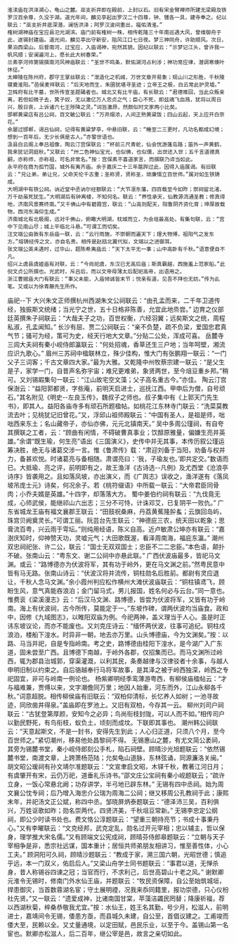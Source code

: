 <!-- { "loadSidebar": true } -->
	淮渎庙在洪泽湖心，龟山之麓。巫支祈井即在殿前，上封以石。旧有宋金臂禅师所建无梁殿及铁罗汉百余尊，久没于湖。道光年间，麟见亭起出罗汉二十四尊，钟、镬各一具，建寺奉之。纪以联云：“巫支祈井底深潜，澜恬洪泽；阿罗汉波间重出，福佑清淮。”
	榷树湖神庙在宝应县汜光湖滨。庙门前有榷树一株，相传乾隆三十年南巡遇大风，曾维御舟于此，遂锡封建庙。道光间，麟见亭出守新安，阻风江口七日夜。梦三神同舟，许助顺风。次日，果泊西梁山。后督南河，过宝应，入庙谒神，宛然其貌。因纪以联云：“示梦记江头，曾许我一帆风顺；安澜遍河上，愿长此大树春荣。”
	兰素亭河帅第锡撰南河风神庙联云：“圣世不鸣条，默佑湖河占利涉；神功常应律，潜调寒燠叶休征。”
	太皞陵在陈州府，郡守王掌丝联云：“泄造化之机缄，万世文章开易象；规山川之形胜，千秋陵寝奠淮阳。”邑侯麦祥联云：“后天地而生，朱圉犹堪寻圣迹；立帝王之极，白云常此护灵墟。”
	卫辉府有比干墓，世所传宣圣题碣者也。城北又有比干庙，有长联云：“君德难回，当此众叛亲离，若但如微子去，箕子奴，无以激亿万人忠贞之气；臣心不死，即兹魂飞血溅，犹将以周日兴，殷日丧，上诉诸六七王陟降之灵。”词旨激昂，然颇似时文家两小比矣。
	邯郸黄粱店有吕公祠，百文敏公联云：“万井烟浓，人间正熟黄粱饭；四山云起，天上应开白奈花。”
	余屡过邯郸，谒吕仙祠，记得有黄粱梦亭，中悬旧联，云：“睡至二三更时，凡功名都成幻境；想到一百年后，无少长俱是古人。”亦警世语也。
	汲县白云阁上奉吕祖像，陶云汀宫保联云：“杯前三尺青蛇，仙会恍游蓬岛路；笛外一声黄鹤，我来犹记洞庭秋。”又联云：“卅二色神仙宝光，也似佛，也似儒，出世还入世；五千言道德真嗣，亦称师，亦称祖，可名非常名。”按：宫保素不喜道家言，而撰联乃谛当如此。
	永平府在商为孤竹国，城外有夷齐庙。余于嘉庆二十三年扈跸过此，因得入庙展谒。有旧联云：“兄让弟，弟让兄，父命天伦千古重；圣称贤，贤称圣，顽廉懦立百世师。”属对如生铁铸成。
	大明湖中有铁公祠。讷近堂中丞讷尔经额联云：“大节凛东藩，四百载至今如昨；崇祠留北渚，万千劫虽死犹生。”大明湖后有钟离楼，不知何名。联云：“养性承天，仙教源流通圣教；修真得地，济南风景赛终南。”又千佛山中有碧霞宫，联云：“山高则配天，阳鲁阴齐资化育；坤厚故载物，西河东海仰生成。”
	济南城北有北极阁，远对千佛山，俯瞰大明湖，枕城而立，为会垣最高处。有集句联，云：“宫中下见南山尽；城上平临北斗悬。”可谓工而切矣。
	汪文端公由敦有东岳庙一联，云：“云行雨施，不崇朝而遍天下；理大物博，祖阳气之发东方。”熔铸经传之文，亦自名贵。相传是赵瓯北翼代拟，文端以之进御耳。
	张文端公英未遇时，过华山，题陈希夷庙云：“天下太平无一事；山中高卧有千秋。”语意便自不凡。
	绍兴上虞县虞姬庙有对联，云：“今尚祀虞，东汉已无高后庙；斯真霸越，西施羞上范家船。”此倪文贞公所撰也。光武时，斥吕后，而以文帝母薄太后配祀高帝，出语用之。
	浙江曹娥庙大门有联云：“事父未能，入庙倾诚皆末节；悦亲有道，见吾不拜也无妨。”传为乩笔。又或以为徐青藤先生所作。
庙祀--下
	大兴朱文正师撰杭州西湖朱文公祠联云：“由孔孟而来，二千年卫道传经，独振斯文统绪；当光宁之世，五十日格非陈善，允宜此地烝尝。”
	边育之仪部廷英撰朱子祠联云：“大哉夫子之功，百世权衡，六经羽翼；远矣斯文之统，周程私淑，孔孟闻知。”
	长沙有屈、贾二公祠联云：“亲不负楚，疏不负梁，爱国忠君真气节；骚可为经，策可为史，经天行地大文章。”分贴二公处，浑成可喜。
	岳麓寺三闾大夫祠有秦小岘侍郎瀛联云：“何处招魂，香草还生三户地；当年呵壁，湘流应识九歌心。”
	眉州三苏祠中楹联林立，殊少佳构，惟大门有张鹏翔一联云：“一门父子三词客；千古文章四大家。”最为大雅。又乾隆中州牧蔡宗建一联云：“是父生是子，家学一门，自昔声名弥宇宙；难兄更难弟，象贤两世，至今俎豆重乡邦。”稍可。又刘锡嘏集句一联云：“江山故宅空文藻；父子高名重古今。”亦佳。
	陶云汀宫保澍云：“益阳郭都贤，字些庵，前明天启进士，巡抚江西。甲申后为僧，自号顽石。”其名附见《明史--左良玉传》，魏叔子之师也。叔子集中有《上郭天门先生书》，即其人。益阳各庙寺多有顽石所题楹帖。如桃花江东林寺门联云：“洗菜莫教流去叶；见桃犹记旧曾花。”又，浮邱山祖师殿联云：“中国有圣人，是祖是师，咄咄西来东土；名山藏帝子，亦仙亦佛，元元北镇南天。”
	吴中多周公瑾祠，有自夸其撰联之工者，云：“顾曲有闲情，不碍破曹真事业；饮醇原雅量，偏嫌生亮并英雄。”余谓“既生瑜，何生亮”语出《三国演义》，史传中并无其事，本传历叙公瑾运筹决胜，绝无与诸葛交涉一言。惟《鲁肃传》载：“肃迎刘备于当阳，劝备与权并力，备甚欢悦。时诸葛亮与备相随。肃谓亮曰：‘我，子瑜友也。’即共定交。”数语而已。大抵瑜、亮之评，前明即有之，故王渔洋《古诗选--凡例》及尤西堂《沧浪亭诗序》皆袭用之。且如落凤坡，亦出演义，而《广舆志》误收之，渔洋遂有《落凤坡吊庞士元》诗矣，何况余子。若《桃符缀语》中所载一联云：“大帝君臣同骨肉；小乔夫婿是英雄。”十四字，却落落大方。
	蜀中姜伯约祠有联云：“九伐竟无成，心师武侯，能继祁山六出志；三分不可恃，计诛邓艾，已复阴平一败仇。”
	广东省城龙王庙有福文襄郡王联云：“田鼓祝桑麻，丹荔黄蕉隆肸蚃；云旗回岛屿，珠宫贝阙奠灵长。”可谓工丽。阮芸台先生联云：“神德庇三农，统天田以乾象；思膏流百粤，兴云雨于雩坛。”则纯用经语，陈义自高。近卢敏肃公坤亦有联云：“嘉澍庆知时，仰神赞天功，灵嘘元气；大田歌既渥，看泽周南海，福庇东瀛。”
	潮州双忠祠祀张、许二公，联云：“国士无双双国士；忠臣不二二忠臣。”本色语，颠扑不破。张南山云：“粤东文、谢二公祠中亦悬此联。”
	广西伏波庙最多，皆祀马文渊。或云：“路博德亦为伏波将军，其有功于岭外，更在马文渊之前。”然粤民意中皆有马无路。张南山诗云：“伏波汉将并流传，铜柱勋名后胜前。都尉有灵应退让，千秋人念马文渊。”余小霞州判应松作横州大滩伏波庙联云：“铜柱镇鸢飞，顾盼生风，意气真能吞浪泊；金门留马式，男儿报国，姓名何必与云台。”同一意也。惟费衮《梁溪漫志》云：“后汉马文渊、路博德，皆尝为伏波将军，又皆有功于岭南。海上有伏波祠，古今所传，莫能定于一。”东坡作碑，谓两伏波均当庙食。政和中，因修《九域图志》，以睢阳双庙为例。今祀两神，盖义理当于人心。虽是时正讳东坡议论，而亦不能废也。又刘克庄诗云：“缅怀两伏波，往事可追纪。铜柱戍浪泊，楼船下湟水。时异非一朝，地去亦万里。山头博德庙，今为文渊矣。”按：以路、马当并祀，自是专指岭南。考之史，路博德由桂阳下湟水，是今湖广入广东道，固未尝至广西。且博德下南越，于岭外各郡，仅招集而已。而马文渊所过岭西，辄为郡县治城郭，穿渠灌溉，以利其民，条奏越律与汉律驳者十余事，与越人申明旧制以约束之。自后骆越奉行马将军故事，是其泽之被于岭西独深，岭西之专祀固宜，非可与岭南一例论也。
	杨紫卿明经季鸾薄游粤西，有柳侯庙楹帖云：“才与福难兼，贾傅以来，文字潮儋同万里；地因人始重，河东而外，江山永柳各千秋。”词意超脱。相传柳侯庙有旧联云：“双柏仰清标，长忆养人如树；一池寻故迹，同欣凿井得泉。”盖庙即在罗池上。又旧有双柏，今存其一云。
	柳州刘司户祠联云：“古犹登第厚颜，安知今之必异；鸟尚衔枝封陇，可以人而不如。”相传司户以勤民野死，有鸟衔枝，蚁负土，顷刻而成坟。下联即其事也。
	潮州韩公祠联云：“天意起斯文，不是一封书，安得先生到此；人心归正道，只须八个月，至今百世师之。”紧切潮州，移易他处昌黎祠不得。
	无锡惠山之麓，有尤文简公袤祠，其旁为锡麓书堂，秦小岘侍郎刻公手札，陷石祠壁。顾晴沙光旭题联云：“依然锡麓书堂，南渡文章，上跨萧杨范陆；允矣龟山道脉，东林弦诵，同源濂洛关闽。”
	胡文昭公瑗祠有孙文靖尔准题联云：“文宣聿启文昭，木铎千秋，教著江河日月；有虞肇开有宋，云仍万祀，道垂礼乐诗书。”邵文庄公宝祠有秦小岘题联云；“疏许立身，一饭心常悬北阙；功存讲学，半弓地已辟东林。”
	无锡有四中丞祠。始为周文襄公忱专祠；后乃增入海忠介公瑞为周海二公祠；继又移周公孔教祠于此；康熙末年，并祀汤文正公斌，称四中丞。邹晓屏炳泰题联云：“德泽沛三吴，百利俱兴，万姓讴歌如昨；勋名崇两代，四贤济美，千秋俎豆常新。”
	无锡李忠定公纲祠，即公少时读书处也。费文恪公淳题联云：“望重三朝持亮节；书成十事秉丹心。”又有李曜联云：“文克经邦，武克定乱，勋名过开元宰相；忠以辅主，哲以保身，理学推大宋名儒。”又有顾端文公宪成祠，顾晴芬侍郎皋题联云：“立朝与天子宰相争是非，悉宗社远谋，国本重计；居恒共师弟朋友相讲习，惟至善性体，小心工夫。”
	顾洞阳可久祠，顾晴沙题联云：“教成于家，溯三国六朝，光昭世德；慎追乎远，本一门双义，佑启后人。”又梁山舟学士同书题联云：“事君以道，无惮杀身，昔人称锡谷四谏之冠；当官而行，不求利己，后世高碧山十老之风。”
	谢默卿元淮令无锡时，修南门外水仙王庙，并题联云：“牧民资保障，自公至始筑城垣，捍患御灾，当首数蓉湖名宦；守土展明禋，况我来忝同籍里，报功崇德，只心仪枌社先贤。”又一联云：“遗爱成神，比诸南国甘棠，苹藻洁蠲民罔替；降康祈福，荐以西湖秋菊，梓桑恭敬我尤宜。”按：水仙王，姓王名其勤，号少月，松滋人，前明进士，嘉靖间令无锡，倭患方亟，而县城久未建，自公至，首倡议建之。工甫竣而倭大至，民赖以全。又丈量通境，以定田赋，邑民乐业，以至于今。盖锡山第一名宦也。默卿亦松滋人，后二百年，继公宰是邑，故言之亲切如此。
